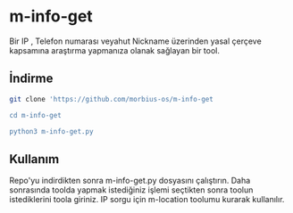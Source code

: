 # m-info-get

Bir IP , Telefon numarası veyahut Nickname üzerinden yasal çerçeve kapsamına araştırma yapmanıza olanak sağlayan bir tool.

## İndirme 

```bash
git clone 'https://github.com/morbius-os/m-info-get

cd m-info-get

python3 m-info-get.py 
```

## Kullanım

Repo'yu indirdikten sonra m-info-get.py dosyasını çalıştırın. Daha sonrasında toolda yapmak istediğiniz işlemi seçtikten sonra toolun istediklerini toola giriniz. IP sorgu için m-location toolumu kurarak kullanılır.